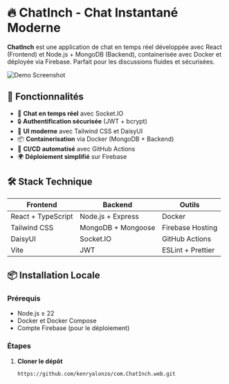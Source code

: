 # 🔥 ChatInch - Chat Instantané Moderne

**ChatInch** est une application de chat en temps réel développée avec React (Frontend) et Node.js + MongoDB (Backend), containerisée avec Docker et déployée via Firebase. Parfait pour les discussions fluides et sécurisées.

![Demo Screenshot](https://via.placeholder.com/800x400?text=ChatInch+Demo)

## 🚀 Fonctionnalités
- 💬 **Chat en temps réel** avec Socket.IO
- 🔒 **Authentification sécurisée** (JWT + bcrypt)
- 🎨 **UI moderne** avec Tailwind CSS et DaisyUI
- 📦 **Containerisation** via Docker (MongoDB + Backend)
- 🔄 **CI/CD automatisé** avec GitHub Actions
- 🌍 **Déploiement simplifié** sur Firebase

## 🛠 Stack Technique
| **Frontend**       | **Backend**        | **Outils**          |
|--------------------|--------------------|---------------------|
| React + TypeScript | Node.js + Express  | Docker              |
| Tailwind CSS       | MongoDB + Mongoose | Firebase Hosting    |
| DaisyUI           | Socket.IO         | GitHub Actions      |
| Vite              | JWT               | ESLint + Prettier   |

## 📦 Installation Locale

### Prérequis
- Node.js ≥ 22
- Docker et Docker Compose
- Compte Firebase (pour le déploiement)

### Étapes
1. **Cloner le dépôt**
   ```bash
   https://github.com/kenryalonzo/com.ChatInch.web.git
